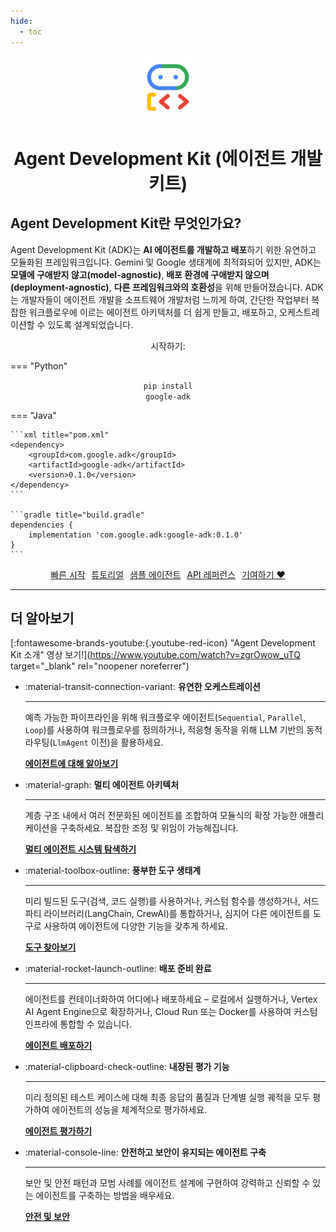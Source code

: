 ```yaml
---
hide:
  - toc
---
```


<div style="text-align: center;">
  <div class="centered-logo-text-group">
    <img src="assets/agent-development-kit.png" alt="Agent Development Kit 로고" width="100">
    <h1>Agent Development Kit (에이전트 개발 키트)</h1>
  </div>
</div>

## Agent Development Kit란 무엇인가요?

Agent Development Kit (ADK)는 **AI 에이전트를 개발하고 배포**하기 위한 유연하고 모듈화된 프레임워크입니다. Gemini 및 Google 생태계에 최적화되어 있지만, ADK는 **모델에 구애받지 않고(model-agnostic)**, **배포 환경에 구애받지 않으며(deployment-agnostic)**, **다른 프레임워크와의 호환성**을 위해 만들어졌습니다. ADK는 개발자들이 에이전트 개발을 소프트웨어 개발처럼 느끼게 하여, 간단한 작업부터 복잡한 워크플로우에 이르는 에이전트 아키텍처를 더 쉽게 만들고, 배포하고, 오케스트레이션할 수 있도록 설계되었습니다.

<div id="centered-install-tabs" class="install-command-container" markdown="1">

<p class="get-started-text" style="text-align: center;">시작하기:</p>

=== "Python"
    <br>
    <p style="text-align: center;">
    <code>pip install google-adk</code>
    </p>

=== "Java"

    ```xml title="pom.xml"
    <dependency>
        <groupId>com.google.adk</groupId>
        <artifactId>google-adk</artifactId>
        <version>0.1.0</version>
    </dependency>
    ```

    ```gradle title="build.gradle"
    dependencies {
        implementation 'com.google.adk:google-adk:0.1.0'
    }
    ```
</div>


<p style="text-align:center;">
  <a href="get-started/quickstart/" class="md-button" style="margin:3px">빠른 시작</a>
  <a href="tutorials/" class="md-button" style="margin:3px">튜토리얼</a>
  <a href="http://github.com/google/adk-samples" class="md-button" target="_blank" style="margin:3px">샘플 에이전트</a>
  <a href="api-reference/" class="md-button" style="margin:3px">API 레퍼런스</a>
  <a href="contributing-guide/" class="md-button" style="margin:3px">기여하기 ❤️</a>
</p>

---

## 더 알아보기

[:fontawesome-brands-youtube:{.youtube-red-icon} "Agent Development Kit 소개" 영상 보기!](https://www.youtube.com/watch?v=zgrOwow_uTQ target="_blank" rel="noopener noreferrer")

<div class="grid cards" markdown>

-   :material-transit-connection-variant: **유연한 오케스트레이션**

    ---

    예측 가능한 파이프라인을 위해 워크플로우 에이전트(`Sequential`, `Parallel`, `Loop`)를 사용하여 워크플로우를 정의하거나, 적응형 동작을 위해 LLM 기반의 동적 라우팅(`LlmAgent` 이전)을 활용하세요.

    [**에이전트에 대해 알아보기**](agents/index.md)

-   :material-graph: **멀티 에이전트 아키텍처**

    ---

    계층 구조 내에서 여러 전문화된 에이전트를 조합하여 모듈식의 확장 가능한 애플리케이션을 구축하세요. 복잡한 조정 및 위임이 가능해집니다.

    [**멀티 에이전트 시스템 탐색하기**](agents/multi-agents.md)

-   :material-toolbox-outline: **풍부한 도구 생태계**

    ---

    미리 빌드된 도구(검색, 코드 실행)를 사용하거나, 커스텀 함수를 생성하거나, 서드파티 라이브러리(LangChain, CrewAI)를 통합하거나, 심지어 다른 에이전트를 도구로 사용하여 에이전트에 다양한 기능을 갖추게 하세요.

    [**도구 찾아보기**](tools/index.md)

-   :material-rocket-launch-outline: **배포 준비 완료**

    ---

    에이전트를 컨테이너화하여 어디에나 배포하세요 – 로컬에서 실행하거나, Vertex AI Agent Engine으로 확장하거나, Cloud Run 또는 Docker를 사용하여 커스텀 인프라에 통합할 수 있습니다.

    [**에이전트 배포하기**](deploy/index.md)

-   :material-clipboard-check-outline: **내장된 평가 기능**

    ---

    미리 정의된 테스트 케이스에 대해 최종 응답의 품질과 단계별 실행 궤적을 모두 평가하여 에이전트의 성능을 체계적으로 평가하세요.

    [**에이전트 평가하기**](evaluate/index.md)

-   :material-console-line: **안전하고 보안이 유지되는 에이전트 구축**

    ---

    보안 및 안전 패턴과 모범 사례를 에이전트 설계에 구현하여 강력하고 신뢰할 수 있는 에이전트를 구축하는 방법을 배우세요.

    [**안전 및 보안**](safety/index.md)

</div>
